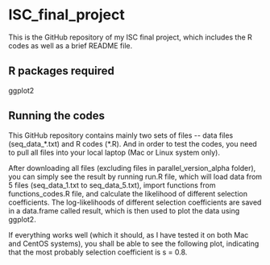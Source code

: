 # ISC_final_project
This is the GitHub repository of my ISC final project, which includes the R codes as well as a brief README file.

## R packages required
ggplot2

## Running the codes
This GitHub repository contains mainly two sets of files -- data files (seq_data_\*.txt) and R codes (\*.R). And in order to test the codes, you need to pull all files into your local laptop (Mac or Linux system only).

After downloading all files (excluding files in parallel_version_alpha folder), you can simply see the result by running run.R file, which will load data from 5 files (seq_data_1.txt to seq_data_5.txt), import functions from functions_codes.R file, and calculate the likelihood of different selection coefficients. The log-likelihoods of different selection coefficients are saved in a data.frame called result, which is then used to plot the data using ggplot2.

If everything works well (which it should, as I have tested it on both Mac and CentOS systems), you shall be able to see the following plot, indicating that the most probably selection coefficient is s = 0.8.
